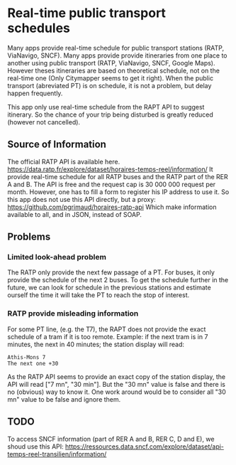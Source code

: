 # Real-time public transport schedules

Many apps provide real-time schedule for public transport stations (RATP, ViaNavigo, SNCF).
Many apps provide provide itineraries from one place to another using public
transport (RATP, ViaNavigo, SNCF, Google Maps).
However theses itineraries are based on theoretical schedule, not on the
real-time one (Only Citymapper seems to get it right).
When the public transport (abreviated PT) is on schedule, it is not a problem, but delay happen
frequently.

This app only use real-time schedule from the RAPT API to suggest itinerary.
So the chance of your trip being disturbed is greatly reduced (however not cancelled).

## Source of Information
The official RATP API is available here.
https://data.ratp.fr/explore/dataset/horaires-temps-reel/information/
It provide real-time schedule for all RATP buses and the RATP part of the
RER A and B.
The API is free and the request cap is 30 000 000 request per month.
However, one has to fill a form to register his IP address to use it.
So this app does not use this API directly, but a proxy:
https://github.com/pgrimaud/horaires-ratp-api
Which make information available to all, and in JSON, instead of SOAP.

## Problems
### Limited look-ahead problem
The RATP only provide the next few passage of a PT. For buses, it only provide
the schedule of the next 2 buses. To get the schedule further in the future, we
can look for schedule in the previous stations and estimate ourself the time it
will take the PT to reach the stop of interest.

### RATP provide misleading information
For some PT line, (e.g. the T7), the RAPT does not provide the exact schedule of
a tram if it is too remote. Example: if the next tram is in 7 minutes, the next
in 40 minutes; the station display will read:
```
Athis-Mons 7
The next one +30
```

As the RATP API seems to provide an exact copy of the station display, the API
will read ["7 mn", "30 min"]. But the "30 mn" value is false and there is no
(obvious) way to know it.
One work around would be to consider all "30 mn" value to be false and ignore
them.

## TODO
To access SNCF information (part of RER A and B, RER C, D and E), we shoud use this
API:
https://ressources.data.sncf.com/explore/dataset/api-temps-reel-transilien/information/
